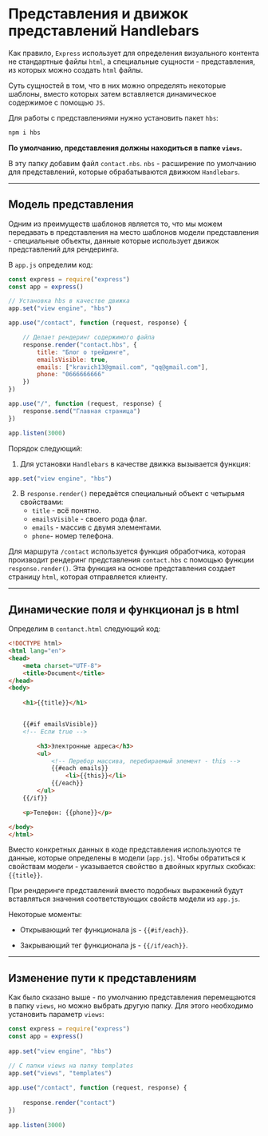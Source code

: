 # Представления и движок представлений Handlebars

Как правило, `Express` использует для определения визуального контента не стандартные файлы `html`, а специальные сущности - представления, из которых можно создать `html` файлы.

Суть сущностей в том, что в них можно определять некоторые шаблоны, вместо которых затем вставляется динамическое содержимое с помощью `JS`.

Для работы с представлениями нужно установить пакет `hbs`:

```bash
npm i hbs
```

**По умолчанию, представления должны находиться в папке `views`.** 

В эту папку добавим файл `contact.nbs`. `nbs` - расширение по умолчанию для представлений, которые обрабатываются движком `Handlebars`.
***

## Модель представления 

Одним из преимуществ шаблонов является то, что мы можем передавать в представления на место шаблонов модели представления - специальные объекты, данные которые использует движок представлений для рендеринга.

В `app.js` определим код: 

```javascript
const express = require("express")
const app = express()

// Установка hbs в качестве движка 
app.set("view engine", "hbs")

app.use("/contact", function (request, response) {

    // Делает рендеринг содержимого файла
    response.render("contact.hbs", {
        title: "Блог о трейдинге",
        emailsVisible: true,
        emails: ["kravich13@gmail.com", "qq@gmail.com"],
        phone: "0666666666"
    })
})

app.use("/", function (request, response) {
    response.send("Главная страница")
})

app.listen(3000)
```
Порядок следующий: 

1. Для установки `Handlebars` в качестве движка вызывается функция:

```javascript
app.set("view engine", "hbs")
```

2. В `response.render()` передаётся специальный объект с четырьмя свойствами:
    * `title` - всё понятно.
    * `emailsVisible` - своего рода флаг.
    * `emails` - массив с двумя элементами.
    * `phone`- номер телефона.

Для маршрута `/contact` используется функция обработчика, которая производит рендеринг представления `contact.hbs` с помощью функции `response.render()`. Эта функция на основе представления создает страницу `html`, которая отправляется клиенту.
***

## Динамические поля и функционал js в html
Определим в `contanct.html` следующий код: 

```html
<!DOCTYPE html>
<html lang="en">
<head>
    <meta charset="UTF-8">
    <title>Document</title>
</head>
<body>
    
    <h1>{{title}}</h1>


    {{#if emailsVisible}}
    <!-- Если true -->

        <h3>Электронные адреса</h3>
        <ul>
            <!-- Перебор массива, перебираемый элемент - this -->
            {{#each emails}}
                <li>{{this}}</li>
            {{/each}}
        </ul>
    {{/if}}

    <p>Телефон: {{phone}}</p>

</body>
</html>
```

Вместо конкретных данных в коде представления используются те данные, которые определены в модели (`app.js`). Чтобы обратиться к свойствам модели - указывается свойство в двойных круглых скобках: `{{title}}`. 

При рендеринге представлений вместо подобных выражений будут вставляться значения соответствующих свойств модели из `app.js`.

Некоторые моменты: 

* Открывающий тег функционала js - `{{#if/each}}`.

* Закрывающий тег функционала js - `{{/if/each}}`.
*** 

## Изменение пути к представлениям

Как было сказано выше - по умолчанию представления перемещаются в папку `views`, но можно выбрать другую папку. Для этого необходимо установить параметр `views`:

```javascript
const express = require("express")
const app = express()
  
app.set("view engine", "hbs")

// С папки views на папку templates
app.set("views", "templates")
 
app.use("/contact", function (request, response) {
      
    response.render("contact")
})
 
app.listen(3000)
```